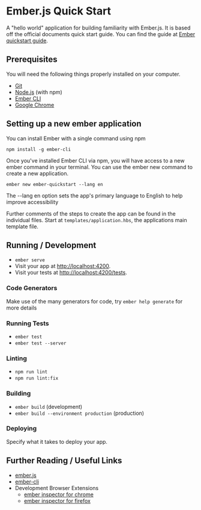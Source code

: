 # Ember.js Quick Start

A "hello world" application for building familiarity with Ember.js. It is based off the official documents quick start guide.
You can find the guide at [Ember quickstart guide](https://guides.emberjs.com/release/getting-started/quick-start/).


## Prerequisites

You will need the following things properly installed on your computer.

* [Git](https://git-scm.com/)
* [Node.js](https://nodejs.org/) (with npm)
* [Ember CLI](https://cli.emberjs.com/release/)
* [Google Chrome](https://google.com/chrome/)

## Setting up a new ember application
You can install Ember with a single command using npm

```npm install -g ember-cli```

Once you've installed Ember CLI via npm, you will have access to a new ember command in your terminal. You can use the ember new command to create a new application.

```ember new ember-quickstart --lang en```

The --lang en option sets the app's primary language to English to help improve accessibility

Further comments of the steps to create the app can be found in the individual files. Start at ```templates/application.hbs```, the applications main template file.

## Running / Development

* `ember serve`
* Visit your app at [http://localhost:4200](http://localhost:4200).
* Visit your tests at [http://localhost:4200/tests](http://localhost:4200/tests).

### Code Generators

Make use of the many generators for code, try `ember help generate` for more details

### Running Tests

* `ember test`
* `ember test --server`

### Linting

* `npm run lint`
* `npm run lint:fix`

### Building

* `ember build` (development)
* `ember build --environment production` (production)

### Deploying

Specify what it takes to deploy your app.

## Further Reading / Useful Links

* [ember.js](https://emberjs.com/)
* [ember-cli](https://cli.emberjs.com/release/)
* Development Browser Extensions
  * [ember inspector for chrome](https://chrome.google.com/webstore/detail/ember-inspector/bmdblncegkenkacieihfhpjfppoconhi)
  * [ember inspector for firefox](https://addons.mozilla.org/en-US/firefox/addon/ember-inspector/)
